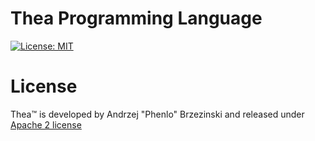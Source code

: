 # Thea Programming Language
[![License: MIT](https://img.shields.io/badge/license-Apache_2-blue.svg)](LICENSE)

# License
Thea™ is developed by Andrzej "Phenlo" Brzezinski and released under [Apache 2 license](LICENSE)

